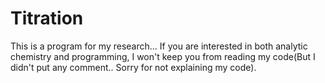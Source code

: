 # Titration
This is a program for my research... If you are interested in both analytic chemistry and programming, I won't keep you from reading my code(But I didn't put any comment.. Sorry for not explaining my code).

